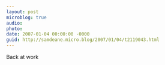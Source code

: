 ```yaml
---
layout: post
microblog: true
audio: 
photo: 
date: 2007-01-04 00:00:00 -0000
guid: http://samdeane.micro.blog/2007/01/04/t2119043.html
---
```

Back at work
